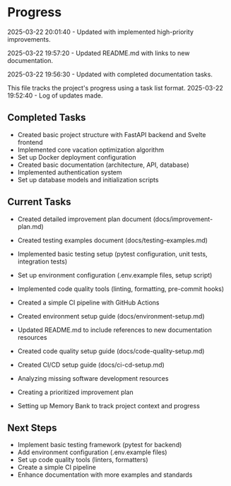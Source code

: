 # Progress

2025-03-22 20:01:40 - Updated with implemented high-priority improvements.

2025-03-22 19:57:20 - Updated README.md with links to new documentation.

2025-03-22 19:56:30 - Updated with completed documentation tasks.

This file tracks the project's progress using a task list format.
2025-03-22 19:52:40 - Log of updates made.

## Completed Tasks

* Created basic project structure with FastAPI backend and Svelte frontend
* Implemented core vacation optimization algorithm
* Set up Docker deployment configuration
* Created basic documentation (architecture, API, database)
* Implemented authentication system
* Set up database models and initialization scripts

## Current Tasks
* Created detailed improvement plan document (docs/improvement-plan.md)
* Created testing examples document (docs/testing-examples.md)
* Implemented basic testing setup (pytest configuration, unit tests, integration tests)
* Set up environment configuration (.env.example files, setup script)
* Implemented code quality tools (linting, formatting, pre-commit hooks)
* Created a simple CI pipeline with GitHub Actions

* Created environment setup guide (docs/environment-setup.md)
* Updated README.md to include references to new documentation resources

* Created code quality setup guide (docs/code-quality-setup.md)
* Created CI/CD setup guide (docs/ci-cd-setup.md)


* Analyzing missing software development resources
* Creating a prioritized improvement plan
* Setting up Memory Bank to track project context and progress

## Next Steps

* Implement basic testing framework (pytest for backend)
* Add environment configuration (.env.example files)
* Set up code quality tools (linters, formatters)
* Create a simple CI pipeline
* Enhance documentation with more examples and standards
